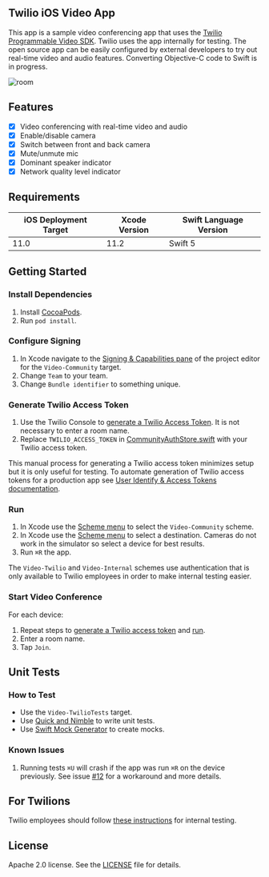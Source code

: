 ## Twilio iOS Video App

This app is a sample video conferencing app that uses the [Twilio Programmable Video SDK](https://www.twilio.com/docs/video/ios). Twilio uses the app internally for testing. The open source app can be easily configured by external developers to try out real-time video and audio features. Converting Objective-C code to Swift is in progress.

![room](https://user-images.githubusercontent.com/1930363/68962658-502d7f00-0792-11ea-84d2-14c5c8a704b3.png)

## Features

- [x] Video conferencing with real-time video and audio
- [x] Enable/disable camera
- [x] Switch between front and back camera
- [x] Mute/unmute mic
- [x] Dominant speaker indicator
- [x] Network quality level indicator

## Requirements

iOS Deployment Target | Xcode Version | Swift Language Version
------------ | ------------- | -------------
11.0 | 11.2 | Swift 5

## Getting Started

### Install Dependencies

1. Install [CocoaPods](https://cocoapods.org).
1. Run `pod install`.

### Configure Signing

1. In Xcode navigate to the [Signing & Capabilities pane](https://developer.apple.com/documentation/xcode/adding_capabilities_to_your_app) of the project editor for the `Video-Community` target.
1. Change `Team` to your team.
1. Change `Bundle identifier` to something unique.

### Generate Twilio Access Token

1. Use the Twilio Console to [generate a Twilio Access Token](https://www.twilio.com/docs/video/tutorials/user-identity-access-tokens#generate-in-console). It is not necessary to enter a room name.
1. Replace `TWILIO_ACCESS_TOKEN` in [CommunityAuthStore.swift](https://github.com/twilio/twilio-video-app-ios/blob/master/VideoApp/VideoApp/Stores/Auth/Community/CommunityAuthStore.swift) with your Twilio access token.

This manual process for generating a Twilio access token minimizes setup but it is only useful for testing. To automate generation of Twilio access tokens for a production app see [User Identify & Access Tokens documentation](https://www.twilio.com/docs/video/tutorials/user-identity-access-tokens).

### Run

1. In Xcode use the [Scheme menu](https://developer.apple.com/library/archive/documentation/ToolsLanguages/Conceptual/Xcode_Overview/BuildingYourApp.html) to select the `Video-Community` scheme. 
1. In Xcode use the [Scheme menu](https://developer.apple.com/library/archive/documentation/ToolsLanguages/Conceptual/Xcode_Overview/BuildingYourApp.html) to select a destination. Cameras do not work in the simulator so select a device for best results.
1. Run `⌘R` the app.

The `Video-Twilio` and `Video-Internal` schemes use authentication that is only available to Twilio employees in order to make internal testing easier. 

### Start Video Conference

For each device:

1. Repeat steps to [generate a Twilio access token](#generate-twilio-access-token) and [run](#run). 
1. Enter a room name.
1. Tap `Join`.

## Unit Tests

### How to Test

- Use the `Video-TwilioTests` target. 
- Use [Quick and Nimble](https://github.com/Quick/Quick) to write unit tests.
- Use [Swift Mock Generator](https://github.com/seanhenry/SwiftMockGeneratorForXcode) to create mocks.

### Known Issues

1. Running tests `⌘U` will crash if the app was run `⌘R` on the device previously. See issue [#12](https://github.com/twilio/twilio-video-app-ios/issues/12) for a workaround and more details.

## For Twilions

Twilio employees should follow [these instructions](ForTwilions.md) for internal testing.

## License

Apache 2.0 license. See the [LICENSE](LICENSE) file for details.
